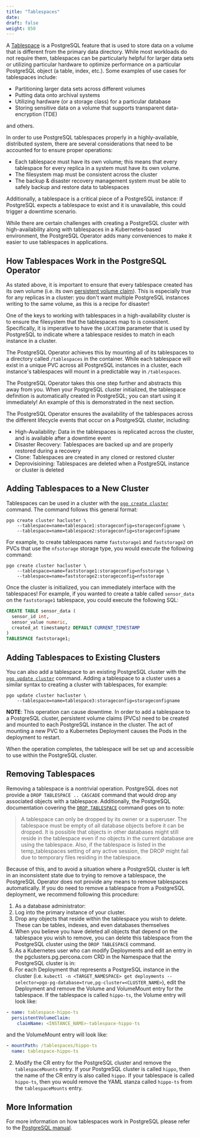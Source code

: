 ```yaml
---
title: "Tablespaces"
date:
draft: false
weight: 850
---
```


A [Tablespace](https://www.postgresql.org/docs/current/manage-ag-tablespaces.html)
is a PostgreSQL feature that is used to store data on a volume that is different
from the primary data directory. While most workloads do not require them,
tablespaces can be particularly helpful for larger data sets or utilizing
particular hardware to optimize performance on a particular PostgreSQL object
(a table, index, etc.). Some examples of use cases for tablespaces include:

- Partitioning larger data sets across different volumes
- Putting data onto archival systems
- Utilizing hardware (or a storage class) for a particular database
- Storing sensitive data on a volume that supports transparent data-encryption
(TDE)

and others.

In order to use PostgreSQL tablespaces properly in a highly-available,
distributed system, there are several considerations that need to be accounted
for to ensure proper operations:

- Each tablespace must have its own volume; this means that every tablespace for
every replica in a system must have its own volume.
- The filesystem map must be consistent across the cluster
- The backup & disaster recovery management system must be able to safely backup
and restore data to tablespaces

Additionally, a tablespace is a critical piece of a PostgreSQL instance: if
PostgreSQL expects a tablespace to exist and it is unavailable, this could
trigger a downtime scenario.

While there are certain challenges with creating a PostgreSQL cluster with
high-availability along with tablespaces in a Kubernetes-based environment, the
PostgreSQL Operator adds many conveniences to make it easier to use
tablespaces in applications.

## How Tablespaces Work in the PostgreSQL Operator

As stated above, it is important to ensure that every tablespace created has its
own volume (i.e. its own [persistent volume claim](https://kubernetes.io/docs/concepts/storage/persistent-volumes/)).
This is especially true for any replicas in a cluster: you don't want multiple
PostgreSQL instances writing to the same volume, as this is a recipe for
disaster!

One of the keys to working with tablespaces in a high-availability cluster is to
ensure the filesystem that the tablespaces map to is consistent. Specifically,
it is imperative to have the `LOCATION` parameter that is used by PostgreSQL to
indicate where a tablespace resides to match in each instance in a cluster.

The PostgreSQL Operator achieves this by mounting all of its tablespaces to a
directory called `/tablespaces` in the container. While each tablespace will
exist in a unique PVC across all PostgreSQL instances in a cluster, each
instance's tablespaces will mount in a predictable way in `/tablespaces`.

The PostgreSQL Operator takes this one step further and abstracts this away from
you. When your PostgreSQL cluster initialized, the tablespace definition is
automatically created in PostgreSQL; you can start using it immediately! An
example of this is demonstrated in the next section.

The PostgreSQL Operator ensures the availability of the tablespaces across the
different lifecycle events that occur on a PostgreSQL cluster, including:

- High-Availability: Data in the tablespaces is replicated across the cluster,
and is available after a downtime event
- Disaster Recovery: Tablespaces are backed up and are properly restored during
a recovery
- Clone: Tablespaces are created in any cloned or restored cluster
- Deprovisioining: Tablespaces are deleted when a PostgreSQL instance or cluster
is deleted

## Adding Tablespaces to a New Cluster

Tablespaces can be used in a cluster with the [`pgo create cluster`](/pgo-client/reference/pgo_create_cluster/)
command. The command follows this general format:

```shell
pgo create cluster hacluster \
    --tablespace=name=tablespace1:storageconfig=storageconfigname \
    --tablespace=name=tablespace2:storageconfig=storageconfigname
```

For example, to create tablespaces name `faststorage1` and `faststorage2` on
PVCs that use the `nfsstorage` storage type, you would execute the following
command:

```shell
pgo create cluster hacluster \
    --tablespace=name=faststorage1:storageconfig=nfsstorage \
    --tablespace=name=faststorage2:storageconfig=nfsstorage
```

Once the cluster is initialized, you can immediately interface with the
tablespaces! For example, if you wanted to create a table called `sensor_data`
on the `faststorage1` tablespace, you could execute the following SQL:

```sql
CREATE TABLE sensor_data (
  sensor_id int,
  sensor_value numeric,
  created_at timestamptz DEFAULT CURRENT_TIMESTAMP
)
TABLESPACE faststorage1;
```

## Adding Tablespaces to Existing Clusters

You can also add a tablespace to an existing PostgreSQL cluster with the
[`pgo update cluster`](/pgo-client/reference/pgo_update_cluster/) command.
Adding a tablespace to a cluster uses a similar syntax to creating a cluster
with tablespaces, for example:

```shell
pgo update cluster hacluster \
    --tablespace=name=tablespace3:storageconfig=storageconfigname
```

**NOTE**: This operation can cause downtime. In order to add a tablespace to a
PostgreSQL cluster, persistent volume claims (PVCs) need to be created and
mounted to each PostgreSQL instance in the cluster. The act of mounting a new
PVC to a Kubernetes Deployment causes the Pods in the deployment to restart.

When the operation completes, the tablespace will be set up and accessible to
use within the PostgreSQL cluster.

## Removing Tablespaces

Removing a tablespace is a nontrivial operation. PostgreSQL does not provide a
`DROP TABLESPACE .. CASCADE` command that would drop any associated objects with
a tablespace. Additionally, the PostgreSQL documentation covering the
[`DROP TABLESPACE`](https://www.postgresql.org/docs/current/sql-droptablespace.html)
command goes on to note:

> A tablespace can only be dropped by its owner or a superuser. The tablespace
> must be empty of all database objects before it can be dropped. It is possible
> that objects in other databases might still reside in the tablespace even if
> no objects in the current database are using the tablespace. Also, if the
> tablespace is listed in the temp_tablespaces setting of any active session,
> the DROP might fail due to temporary files residing in the tablespace.

Because of this, and to avoid a situation where a PostgreSQL cluster is left in
an inconsistent state due to trying to remove a tablespace, the PostgreSQL
Operator does not provide any means to remove tablespaces automatically. If you
do need to remove a tablespace from a PostgreSQL deployment, we recommend
following this procedure:

1. As a database administrator:
  1. Log into the primary instance of your cluster.
  1. Drop any objects that reside within the tablespace you wish to delete.
  These can be tables, indexes, and even databases themselves
  1. When you believe you have deleted all objects that depend on the tablespace
  you wish to remove, you can delete this tablespace from the PostgreSQL cluster
  using the `DROP TABLESPACE` command.
1. As a Kubernetes user who can modify Deployments and edit an entry in the
  pgclusters.pg.percona.com CRD in the Namespace that the PostgreSQL cluster is
  in:
  1. For each Deployment that represents a PostgreSQL instance in the cluster
  (i.e. `kubectl -n <TARGET_NAMESPACE> get deployments --selector=pgo-pg-database=true,pg-cluster=<CLUSTER_NAME>`),
  edit the Deployment and remove the Volume and VolumeMount entry for the
  tablespace. If the tablespace is called `hippo-ts`, the Volume entry will look
  like:
  ```yaml
  - name: tablespace-hippo-ts
    persistentVolumeClaim:
      claimName: <INSTANCE_NAME>-tablespace-hippo-ts
  ```
  and the VolumeMount entry will look like:
  ```yaml
  - mountPath: /tablespaces/hippo-ts
    name: tablespace-hippo-ts
  ```
  2. Modify the CR entry for the PostgreSQL cluster and remove the
  `tablespaceMounts` entry. If your PostgreSQL cluster is called `hippo`, then
  the name of the CR entry is also called `hippo`. If your tablespace is called
  `hippo-ts`, then you would remove the YAML stanza called `hippo-ts` from the
  `tablespaceMounts` entry.

## More Information

For more information on how tablespaces work in PostgreSQL please refer to the
[PostgreSQL manual](https://www.postgresql.org/docs/current/manage-ag-tablespaces.html).
